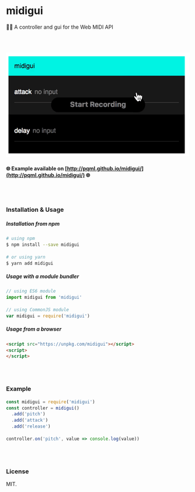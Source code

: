 # midigui
:mag_right::musical_keyboard:  A controller and gui for the Web MIDI API

<br><br>

![Demo](https://github.com/pqml/midigui/raw/master/demo.gif)

#### :globe_with_meridians: Example available on [http://pqml.github.io/midigui/](http://pqml.github.io/midigui/) :globe_with_meridians:

<br><br>

### Installation & Usage

##### Installation from npm
```sh
# using npm
$ npm install --save midigui

# or using yarn
$ yarn add midigui
```

##### Usage with a module bundler
```js
// using ES6 module
import midigui from 'midigui'

// using CommonJS module
var midigui = require('midigui')
```

##### Usage from a browser

```html
<script src="https://unpkg.com/midigui"></script>
<script>
</script>
```

<br><br>

### Example
```js
const midigui = require('midigui')
const controller = midigui()
  .add('pitch')
  .add('attack')
  .add('release')

controller.on('pitch', value => console.log(value))
```

<br><br>

### License
MIT.